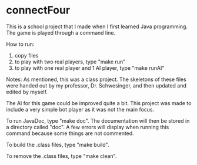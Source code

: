 # connectFour

This is a school project that I made when I first learned Java programming. 
The game is played through a command line.

How to run:
  1. copy files
  2. to play with two real players, type "make run"
  3. to play with one real player and 1 AI player, type "make runAI"

Notes:
As mentioned, this was a class project. The skeletons of these files were handed out
by my professor, Dr. Schwesinger, and then updated and edited by myself.

The AI for this game could be improved quite a bit. This project was made to include
a very simple bot player as it was not the main focus.

To run JavaDoc, type "make doc". The documentation will then be stored in a directory called "doc".
A few errors will display when running this command because some things are not commented.

To build the .class files, type "make build".

To remove the .class files, type "make clean".
